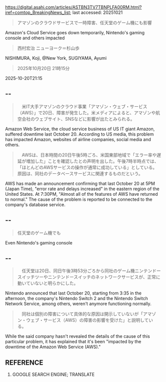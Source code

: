 https://digital.asahi.com/articles/ASTBN3TV7TBNPLFA00RM.html?iref=comtop_BreakingNews_list; last accessed: 20251021

> アマゾンのクラウドサービスで一時障害、任天堂のゲーム機にも影響

Amazon's Cloud Service goes down temporarily, Nintendo's gaming console and others impacted

> 西村宏治 ニューヨーク＝杉山歩

NISHIMURA, Koji, @New York, SUGIYAMA, Ayumi

> 2025年10月20日 21時15分

2025-10-20T21:15

## --

>　米IT大手アマゾンのクラウド事業「アマゾン・ウェブ・サービス（AWS）」で20日、障害が発生した。米メディアによると、アマゾンや航空会社のウェブサイト、SNSなどに影響が出たとみられる。

Amazon Web Service, the cloud service business of US IT giant Amazon, suffered downtime last October 20. According to US media, this problem has impacted Amazon, websites of airline companies, social media and others.

>　AWSは、日本時間の20日午後5時ごろ、米国東部地域で「エラー率や遅延が増加した」ことを確認したとの声明を出した。午後7時半時点では、「ほとんどのAWSサービスの操作が通常に成功している」としている。原因は、同社のデータベースサービスに関連するものだという。

AWS has made an announcement confirming that last October 20 at 5PM (Japan Time), "error rate and delays increased" in the eastern region of the United States. At 7:30PM, "Almost all of the features of AWS  have returned to normal." The cause of the problem is reported to be connected to the company's database service.

## --

> 任天堂のゲーム機でも

Even Nintendo's gaming console

## --

>　任天堂は20日、同日午後3時53分ごろから同社のゲーム機ニンテンドースイッチツーやニンテンドースイッチのネットワークサービスが、正常に動いていないと明らかにした。

Nintendo announced that last October 20, starting from 3:35 in the afternoon, the company's Nintendo Switch 2 and the Nintendo Switch Network Service, among others, weren't anymore functioning normally.

>　同社は個別の障害について具体的な原因は開示していないが「アマゾン・ウェブ・サービス（AWS）の障害の影響を受けた」と説明している。

While the said company hasn't revealed the details of the cause of this particular problem, it has explained that it's been "impacted by the downtime of the Amazon Web Service (AWS)."

## REFERENCE

1) GOOGLE SEARCH ENGINE; TRANSLATE